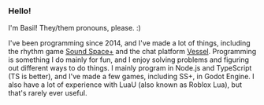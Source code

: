 ### Hello!

I'm Basil! They/them pronouns, please. :)  
  
I've been programming since 2014, and I've made a lot of things, including the rhythm game [Sound Space+](https://chedski.itch.io/sound-space-plus) and the chat platform [Vessel](https://github.com/Chedski/Vessel). Programming is something I do mainly for fun, and I enjoy solving problems and figuring out different ways to do things. I mainly program in Node.js and TypeScript (TS is better), and I've made a few games, including SS+, in Godot Engine. I also have a lot of experience with LuaU (also known as Roblox Lua), but that's rarely ever useful.
